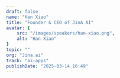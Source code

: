 ```yaml
---
draft: false
name: "Han Xiao"
title: "Founder & CEO of JinA AI"
avatar: {
    src: "/images/speakers/han-xiao.png",
    alt: "Han Xiao"
}
topic: ""
org: "Jina.ai"
track: "ai-apps"
publishDate: "2025-03-14 16:49"
---
```

